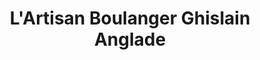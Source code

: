 ---
title: "L'Artisan Boulanger Ghislain Anglade"
url: /rodez/lartisan-boulanger-ghislain-anglade/
shop: boulangerie
---